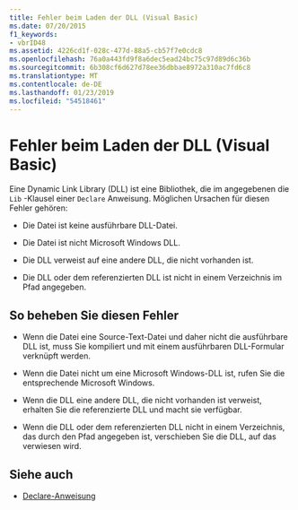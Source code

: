 ```yaml
---
title: Fehler beim Laden der DLL (Visual Basic)
ms.date: 07/20/2015
f1_keywords:
- vbrID48
ms.assetid: 4226cd1f-028c-477d-88a5-cb57f7e0cdc8
ms.openlocfilehash: 76a0a443fd9f8a6dec5ead24bc75c97d89d6c36b
ms.sourcegitcommit: 6b308cf6d627d78ee36dbbae8972a310ac7fd6c8
ms.translationtype: MT
ms.contentlocale: de-DE
ms.lasthandoff: 01/23/2019
ms.locfileid: "54518461"
---
```

# <a name="error-in-loading-dll-visual-basic"></a>Fehler beim Laden der DLL (Visual Basic)
Eine Dynamic Link Library (DLL) ist eine Bibliothek, die im angegebenen die `Lib` -Klausel einer `Declare` Anweisung. Möglichen Ursachen für diesen Fehler gehören:  
  
-   Die Datei ist keine ausführbare DLL-Datei.  
  
-   Die Datei ist nicht Microsoft Windows DLL.  
  
-   Die DLL verweist auf eine andere DLL, die nicht vorhanden ist.  
  
-   Die DLL oder dem referenzierten DLL ist nicht in einem Verzeichnis im Pfad angegeben.  
  
## <a name="to-correct-this-error"></a>So beheben Sie diesen Fehler  
  
-   Wenn die Datei eine Source-Text-Datei und daher nicht die ausführbare DLL ist, muss Sie kompiliert und mit einem ausführbaren DLL-Formular verknüpft werden.  
  
-   Wenn die Datei nicht um eine Microsoft Windows-DLL ist, rufen Sie die entsprechende Microsoft Windows.  
  
-   Wenn die DLL eine andere DLL, die nicht vorhanden ist verweist, erhalten Sie die referenzierte DLL und macht sie verfügbar.  
  
-   Wenn die DLL oder dem referenzierten DLL nicht in einem Verzeichnis, das durch den Pfad angegeben ist, verschieben Sie die DLL, auf das verwiesen wird.  
  
## <a name="see-also"></a>Siehe auch
- [Declare-Anweisung](../../../visual-basic/language-reference/statements/declare-statement.md)
